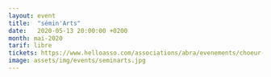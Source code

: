 ```yaml
---
layout: event
title:  "sémin'Arts"
date:   2020-05-13 20:00:00 +0200
month: mai-2020
tarif: libre
tickets: https://www.helloasso.com/associations/abra/evenements/choeur-en-pente-spectacle-de-fin-d-annee-des-eleves-d-helene-piris
image: assets/img/events/seminarts.jpg
---
```

